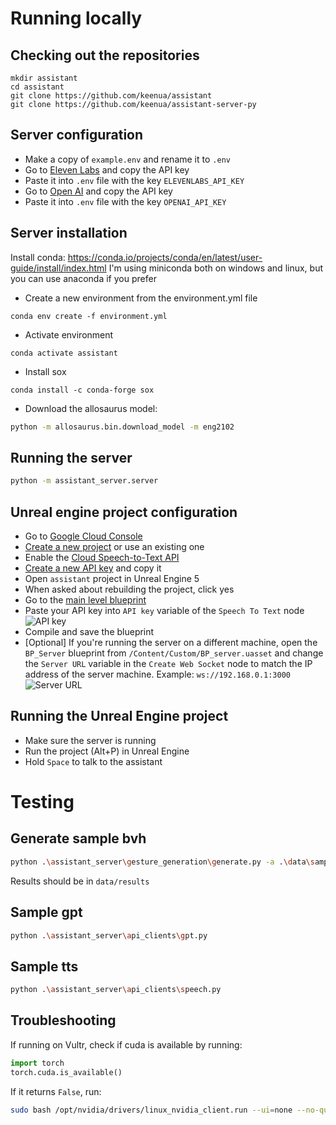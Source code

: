 # Running locally

## Checking out the repositories

```
mkdir assistant
cd assistant
git clone https://github.com/keenua/assistant
git clone https://github.com/keenua/assistant-server-py
```

## Server configuration

- Make a copy of `example.env` and rename it to `.env`
- Go to [Eleven Labs](https://elevenlabs.io/app/subscription) and copy the API key
- Paste it into `.env` file with the key `ELEVENLABS_API_KEY`
- Go to [Open AI](https://platform.openai.com/api-keys) and copy the API key
- Paste it into `.env` file with the key `OPENAI_API_KEY`

## Server installation

Install conda: https://conda.io/projects/conda/en/latest/user-guide/install/index.html
I'm using miniconda both on windows and linux, but you can use anaconda if you prefer

- Create a new environment from the environment.yml file
```shell
conda env create -f environment.yml
```

- Activate environment
```shell
conda activate assistant
```

- Install sox
```shell
conda install -c conda-forge sox
```

- Download the allosaurus model:
```bash
python -m allosaurus.bin.download_model -m eng2102
```

## Running the server

```bash
python -m assistant_server.server
```

## Unreal engine project configuration

- Go to [Google Cloud Console](https://console.cloud.google.com)
- [Create a new project](https://console.cloud.google.com/projectcreate) or use an existing one
- Enable the [Cloud Speech-to-Text API](https://console.cloud.google.com/apis/api/speech.googleapis.com)
- [Create a new API key](https://console.cloud.google.com/apis/credentials) and copy it
- Open `assistant` project in Unreal Engine 5
- When asked about rebuilding the project, click yes
- Go to the [main level blueprint](https://forums.unrealengine.com/t/how-to-open-level-blueprint-in-ue5/525760)
- Paste your API key into `API key` variable of the `Speech To Text` node
![API key](./docs/api_key.png|width=400)
- Compile and save the blueprint
- [Optional] If you're running the server on a different machine, open the `BP_Server` blueprint from `/Content/Custom/BP_server.uasset` and change the `Server URL` variable in the `Create Web Socket` node to match the IP address of the server machine. Example: `ws://192.168.0.1:3000`
![Server URL](./docs/server_endpoint.png|width=400)

## Running the Unreal Engine project

- Make sure the server is running
- Run the project (Alt+P) in Unreal Engine
- Hold `Space` to talk to the assistant

# Testing

## Generate sample bvh

```bash
python .\assistant_server\gesture_generation\generate.py -a .\data\samples\barefoot.wav -o .\data\zeggs\options.json -s .\data\zeggs\styles\old.bvh
```

Results should be in `data/results`

## Sample gpt

```bash
python .\assistant_server\api_clients\gpt.py
```

## Sample tts

```bash
python .\assistant_server\api_clients\speech.py
```


## Troubleshooting

If running on Vultr, check if cuda is available by running:

```python
import torch
torch.cuda.is_available()
```

If it returns `False`, run:

```bash
sudo bash /opt/nvidia/drivers/linux_nvidia_client.run --ui=none --no-questions
```
